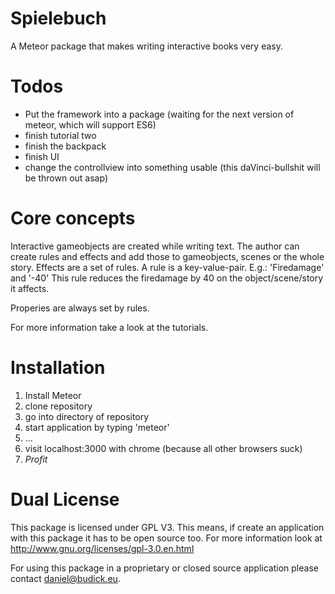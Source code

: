 # Spielebuch
A Meteor package that makes writing interactive books very easy.

# Todos
- Put the framework into a package (waiting for the next version of meteor, which will support ES6)
- finish tutorial two
- finish the backpack
- finish UI
- change the controllview into something usable (this daVinci-bullshit will be thrown out asap)

# Core concepts
Interactive gameobjects are created while writing text. The author can create rules and effects and add those to gameobjects, scenes or the whole story.
Effects are a set of rules. A rule is a key-value-pair.
E.g.:
'Firedamage' and '-40'
This rule reduces the firedamage by 40 on the object/scene/story it affects.

Properies are always set by rules.

For more information take a look at the tutorials.

# Installation
1. Install Meteor
2. clone repository
3. go into directory of repository
4. start application by typing 'meteor'
5. ...
6. visit localhost:3000 with chrome (because all other browsers suck)
7. $Profit$

# Dual License
This package is licensed under GPL V3. This means, if create an application with this package it has to be open source too.
For more information look at http://www.gnu.org/licenses/gpl-3.0.en.html

For using this package in a proprietary or closed source application please contact daniel@budick.eu. 
